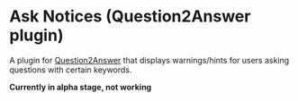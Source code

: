 
Ask Notices (Question2Answer plugin)
=================================================

A plugin for [Question2Answer](http://www.question2answer.org) that displays warnings/hints for users asking questions with certain keywords.

**Currently in alpha stage, not working**

